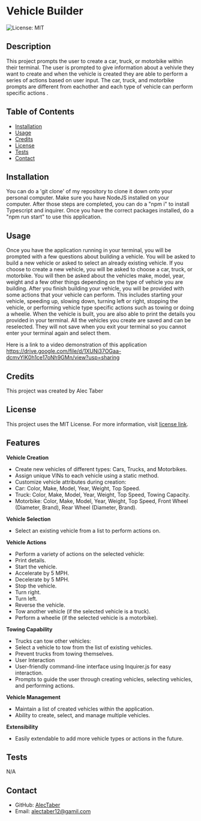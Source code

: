 # Vehicle Builder
  ![License: MIT](https://img.shields.io/badge/License-MIT-green.svg)
## Description 

This project prompts the user to create a car, truck, or motorbike within their terminal. The user is  prompted to give information about a vehivle they want to create and when the vehicle is created they are able to perform a series of actions based on user input. The car, truck, and motorbike prompts are different from eachother and each type of vehicle can perform specific actions .

## Table of Contents

- [Installation](#installation)
- [Usage](#usage)
- [Credits](#credits)
- [License](#license)
- [Tests](#tests)
- [Contact](#contact)

## Installation

You can do a 'git clone' of my repository to clone it down onto your personal computer. Make sure you have NodeJS installed on your computer. After those steps are completed, you can do a "npm i" to install Typescript and inquirer. Once you have the correct packages installed, do a "npm run start" to use this application.

## Usage

Once you have the application running in your terminal, you will be prompted with a few questions about building a vehicle. You will be asked to build a new vehicle or asked to select an already existing vehicle. If you choose to create a new vehicle, you will be asked to choose a car, truck, or motorbike. You will then be asked about the vehicles make, model, year, weight and a few other things depending on the type of vehicle you are building. After you finish building your vehicle, you will be provided with some actions that your vehicle can perform. This includes starting your vehicle, speeding up, slowing down, turning left or right, stopping the vehicle, or performing vehicle type specific actions such as towing or doing a wheelie. When the vehicle is built, you are also able to print the details you provided in your terminal. All the vehicles you create are saved and can be reselected. They will not save when you exit your terminal so you cannot enter your terminal again and select them.

Here is a link to a video demonstration of this application https://drive.google.com/file/d/1XUNi37OGaa-dcmvYlK0h1ce17oNh9GMn/view?usp=sharing 

## Credits

This project was created by Alec Taber

## License
  
  This project uses the MIT License. For more information, visit [license link](https://opensource.org/licenses/MIT).

## Features

**Vehicle Creation**

- Create new vehicles of different types: Cars, Trucks, and Motorbikes.
- Assign unique VINs to each vehicle using a static method.
- Customize vehicle attributes during creation:
- Car: Color, Make, Model, Year, Weight, Top Speed.
- Truck: Color, Make, Model, Year, Weight, Top Speed, Towing Capacity.
- Motorbike: Color, Make, Model, Year, Weight, Top Speed, Front Wheel (Diameter, Brand), Rear Wheel (Diameter, Brand).

**Vehicle Selection**

- Select an existing vehicle from a list to perform actions on.

**Vehicle Actions**

- Perform a variety of actions on the selected vehicle:
- Print details.
- Start the vehicle.
- Accelerate by 5 MPH.
- Decelerate by 5 MPH.
- Stop the vehicle.
- Turn right.
- Turn left.
- Reverse the vehicle.
- Tow another vehicle (if the selected vehicle is a truck).
- Perform a wheelie (if the selected vehicle is a motorbike).

**Towing Capability**

- Trucks can tow other vehicles:
- Select a vehicle to tow from the list of existing vehicles.
- Prevent trucks from towing themselves.
- User Interaction
- User-friendly command-line interface using Inquirer.js for easy interaction.
- Prompts to guide the user through creating vehicles, selecting vehicles, and performing actions.

**Vehicle Management**

- Maintain a list of created vehicles within the application.
- Ability to create, select, and manage multiple vehicles.

**Extensibility**

- Easily extendable to add more vehicle types or actions in the future.

## Tests

N/A

## Contact

- GitHub: [AlecTaber](https://github.com/AlecTaber)
- Email: [alectaber12@gamil.com](mailto:alectaber12@gamil.com)

